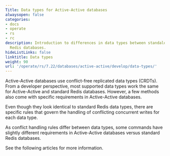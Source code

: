 ```yaml
---
Title: Data types for Active-Active databases
alwaysopen: false
categories:
- docs
- operate
- rs
- rc
description: Introduction to differences in data types between standalone and Active-Active
  Redis databases.
hideListLinks: false
linktitle: Data types
weight: 90
url: '/operate/rs/7.22/databases/active-active/develop/data-types/'
---
```



Active-Active databases use conflict-free replicated data types (CRDTs). From a developer perspective, most supported data types work the same for Active-Active and standard Redis databases. However, a few methods also come with specific requirements in Active-Active databases.

Even though they look identical to standard Redis data types, there are specific rules that govern the handling of
conflicting concurrent writes for each data type.

As conflict handling rules differ between data types, some commands have slightly different requirements in Active-Active databases versus standard Redis databases.

See the following articles for more information.

